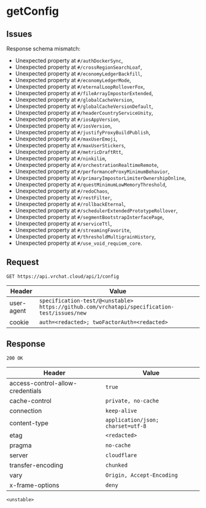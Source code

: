 # getConfig

## Issues
Response schema mismatch:
* Unexpected property at ``#/authDockerSync``,
* Unexpected property at ``#/crossRegionSearchLoaf``,
* Unexpected property at ``#/economyLedgerBackfill``,
* Unexpected property at ``#/economyLedgerMode``,
* Unexpected property at ``#/eternalLoopRolloverFox``,
* Unexpected property at ``#/fileArrayImpostorExtended``,
* Unexpected property at ``#/globalCacheVersion``,
* Unexpected property at ``#/globalCacheVersionDefault``,
* Unexpected property at ``#/headerCountryServiceUnity``,
* Unexpected property at ``#/iosAppVersion``,
* Unexpected property at ``#/iosVersion``,
* Unexpected property at ``#/justifyProxyBuildPublish``,
* Unexpected property at ``#/maxUserEmoji``,
* Unexpected property at ``#/maxUserStickers``,
* Unexpected property at ``#/metricDraftRtt``,
* Unexpected property at ``#/ninkilim``,
* Unexpected property at ``#/orchestrationRealtimeRemote``,
* Unexpected property at ``#/performanceProxyMinimumBehavior``,
* Unexpected property at ``#/primaryImpostorLimiterOwnershipOnline``,
* Unexpected property at ``#/questMinimumLowMemoryThreshold``,
* Unexpected property at ``#/redoChaos``,
* Unexpected property at ``#/restFilter``,
* Unexpected property at ``#/rollbackEternal``,
* Unexpected property at ``#/schedulerExtendedPrototypeRollover``,
* Unexpected property at ``#/segmentBootstrapInterfacePage``,
* Unexpected property at ``#/serviceTtl``,
* Unexpected property at ``#/streamingFavorite``,
* Unexpected property at ``#/thresholdMultigrainHistory``,
* Unexpected property at ``#/use_void_requiem_core``.
## Request
`GET https://api.vrchat.cloud/api/1/config`

| Header | Value |
| ------ | ----- |
| user-agent | `specification-test/@<unstable> https://github.com/vrchatapi/specification-test/issues/new` |
| cookie | `auth=<redacted>; twoFactorAuth=<redacted>` |


## Response
`200 OK`

| Header | Value |
| ------ | ----- |
| access-control-allow-credentials | `true` |
| cache-control | `private, no-cache` |
| connection | `keep-alive` |
| content-type | `application/json; charset=utf-8` |
| etag | `<redacted>` |
| pragma | `no-cache` |
| server | `cloudflare` |
| transfer-encoding | `chunked` |
| vary | `Origin, Accept-Encoding` |
| x-frame-options | `deny` |

```jsonc
<unstable>
```
